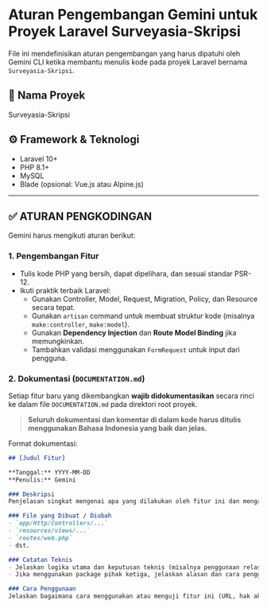 # Aturan Pengembangan Gemini untuk Proyek Laravel Surveyasia-Skripsi

File ini mendefinisikan aturan pengembangan yang harus dipatuhi oleh Gemini CLI ketika membantu menulis kode pada proyek Laravel bernama `Surveyasia-Skripsi`.

## 📌 Nama Proyek
Surveyasia-Skripsi

## ⚙️ Framework & Teknologi
- Laravel 10+
- PHP 8.1+
- MySQL
- Blade (opsional: Vue.js atau Alpine.js)

---

## ✅ ATURAN PENGKODINGAN

Gemini harus mengikuti aturan berikut:

### 1. Pengembangan Fitur
- Tulis kode PHP yang bersih, dapat dipelihara, dan sesuai standar PSR-12.
- Ikuti praktik terbaik Laravel:
  - Gunakan Controller, Model, Request, Migration, Policy, dan Resource secara tepat.
  - Gunakan `artisan` command untuk membuat struktur kode (misalnya `make:controller`, `make:model`).
  - Gunakan **Dependency Injection** dan **Route Model Binding** jika memungkinkan.
  - Tambahkan validasi menggunakan `FormRequest` untuk input dari pengguna.

### 2. Dokumentasi (`DOCUMENTATION.md`)
Setiap fitur baru yang dikembangkan **wajib didokumentasikan** secara rinci ke dalam file `DOCUMENTATION.md` pada direktori root proyek.

> **Seluruh dokumentasi dan komentar di dalam kode harus ditulis menggunakan Bahasa Indonesia yang baik dan jelas.**

Format dokumentasi:

```markdown
## [Judul Fitur]

**Tanggal:** YYYY-MM-DD  
**Penulis:** Gemini

### Deskripsi
Penjelasan singkat mengenai apa yang dilakukan oleh fitur ini dan mengapa fitur ini ditambahkan.

### File yang Dibuat / Diubah
- `app/Http/Controllers/...`
- `resources/views/...`
- `routes/web.php`
- dst.

### Catatan Teknis
- Jelaskan logika utama dan keputusan teknis (misalnya penggunaan relasi Eloquent, middleware, helper khusus, dsb.).
- Jika menggunakan package pihak ketiga, jelaskan alasan dan cara penggunaannya.

### Cara Penggunaan
Jelaskan bagaimana cara menggunakan atau menguji fitur ini (URL, hak akses, perintah artisan, dsb).
